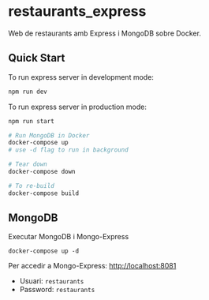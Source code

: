 # restaurants_express
Web de restaurants amb Express i MongoDB sobre Docker.

## Quick Start

To run express server in development mode:
```bash
npm run dev
```

To run express server in production mode:
```bash
npm run start
```


```bash
# Run MongoDB in Docker
docker-compose up
# use -d flag to run in background

# Tear down
docker-compose down

# To re-build
docker-compose build
```

## MongoDB
Executar MongoDB i Mongo-Express
```
docker-compose up -d
```
Per accedir a Mongo-Express:
[http://localhost:8081](http://localhost:8081)
- Usuari: ```restaurants```
- Password: ```restaurants```